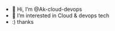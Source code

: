 - 👋 Hi, I’m @Ak-cloud-devops
- 👀 I’m interested in Cloud & devops tech
- :) thanks

<!---
Ak-cloud-devops/Ak-cloud-devops is a ✨ special ✨ repository because its `README.md` (this file) appears on your GitHub profile.
You can click the Preview link to take a look at your changes.
--->
